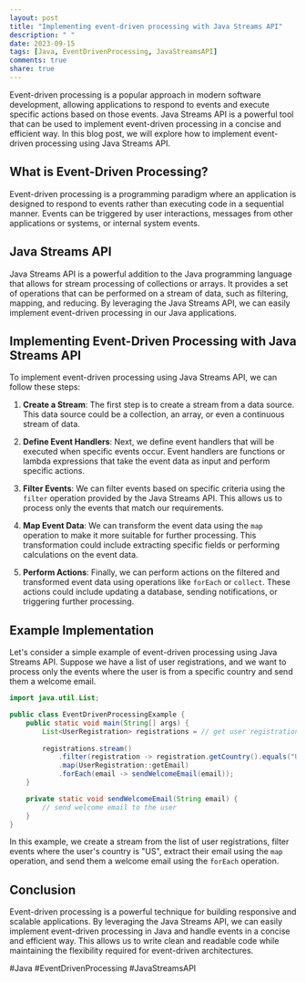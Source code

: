 ```yaml
---
layout: post
title: "Implementing event-driven processing with Java Streams API"
description: " "
date: 2023-09-15
tags: [Java, EventDrivenProcessing, JavaStreamsAPI]
comments: true
share: true
---
```


Event-driven processing is a popular approach in modern software development, allowing applications to respond to events and execute specific actions based on those events. Java Streams API is a powerful tool that can be used to implement event-driven processing in a concise and efficient way. In this blog post, we will explore how to implement event-driven processing using Java Streams API.

## What is Event-Driven Processing?

Event-driven processing is a programming paradigm where an application is designed to respond to events rather than executing code in a sequential manner. Events can be triggered by user interactions, messages from other applications or systems, or internal system events.

## Java Streams API

Java Streams API is a powerful addition to the Java programming language that allows for stream processing of collections or arrays. It provides a set of operations that can be performed on a stream of data, such as filtering, mapping, and reducing. By leveraging the Java Streams API, we can easily implement event-driven processing in our Java applications.

## Implementing Event-Driven Processing with Java Streams API

To implement event-driven processing using Java Streams API, we can follow these steps:

1. **Create a Stream**: The first step is to create a stream from a data source. This data source could be a collection, an array, or even a continuous stream of data.

2. **Define Event Handlers**: Next, we define event handlers that will be executed when specific events occur. Event handlers are functions or lambda expressions that take the event data as input and perform specific actions.

3. **Filter Events**: We can filter events based on specific criteria using the `filter` operation provided by the Java Streams API. This allows us to process only the events that match our requirements.

4. **Map Event Data**: We can transform the event data using the `map` operation to make it more suitable for further processing. This transformation could include extracting specific fields or performing calculations on the event data.

5. **Perform Actions**: Finally, we can perform actions on the filtered and transformed event data using operations like `forEach` or `collect`. These actions could include updating a database, sending notifications, or triggering further processing.

## Example Implementation

Let's consider a simple example of event-driven processing using Java Streams API. Suppose we have a list of user registrations, and we want to process only the events where the user is from a specific country and send them a welcome email.

```java
import java.util.List;

public class EventDrivenProcessingExample {
    public static void main(String[] args) {
        List<UserRegistration> registrations = // get user registrations from a data source
        
        registrations.stream()
            .filter(registration -> registration.getCountry().equals("US"))
            .map(UserRegistration::getEmail)
            .forEach(email -> sendWelcomeEmail(email));
    }

    private static void sendWelcomeEmail(String email) {
        // send welcome email to the user
    }
}
```

In this example, we create a stream from the list of user registrations, filter events where the user's country is "US", extract their email using the `map` operation, and send them a welcome email using the `forEach` operation.

## Conclusion

Event-driven processing is a powerful technique for building responsive and scalable applications. By leveraging the Java Streams API, we can easily implement event-driven processing in Java and handle events in a concise and efficient way. This allows us to write clean and readable code while maintaining the flexibility required for event-driven architectures.

#Java #EventDrivenProcessing #JavaStreamsAPI